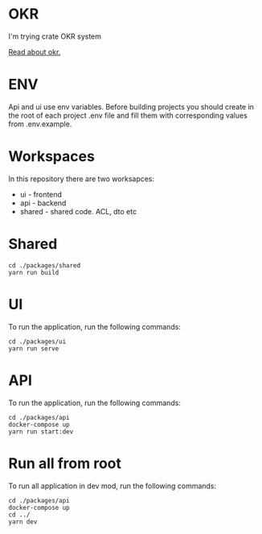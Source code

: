 # OKR
I'm trying crate OKR system

[Read about okr.](https://en.wikipedia.org/wiki/OKR)

# ENV
Api and ui use env variables. Before building projects you should create in the root of each project .env file and fill them with corresponding values from .env.example.

# Workspaces

In this repository there are two worksapces:
* ui - frontend
* api - backend
* shared - shared code. ACL, dto etc

# Shared
```
cd ./packages/shared
yarn run build
```

# UI
To run the application, run the following commands:

```
cd ./packages/ui
yarn run serve
```

# API
To run the application, run the following commands:

```
cd ./packages/api
docker-compose up
yarn run start:dev
```

# Run all from root
To run all application in dev mod, run the following commands:

```
cd ./packages/api
docker-compose up
cd ../
yarn dev
```

